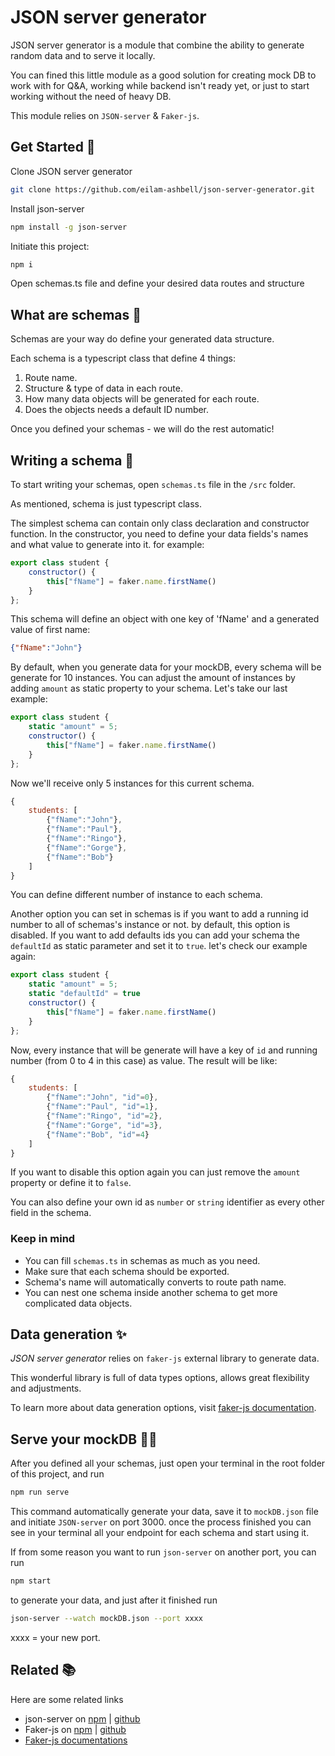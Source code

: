 
# JSON server generator

JSON server generator is a module that combine the ability to generate random data and to serve it locally.

You can fined this little module as a good solution for creating mock DB to work with for Q&A, working while backend isn't ready yet, or just to start working without the need of heavy DB.

This module relies on `JSON-server` & `Faker-js`.

## Get Started 🚀

Clone JSON server generator

```bash
git clone https://github.com/eilam-ashbell/json-server-generator.git
```

Install json-server

```bash
npm install -g json-server
```

Initiate this project:

```bash
npm i
```

Open schemas.ts file and define your desired data routes and structure

## What are schemas 🧐

Schemas are your way do define your generated data structure.

Each schema is a typescript class that define 4 things:

1. Route name.
2. Structure & type of data in each route.
3. How many data objects will be generated for each route.
4. Does the objects needs a default ID number.

Once you defined your schemas - we will do the rest automatic!

## Writing a schema 📝

To start writing your schemas, open `schemas.ts` file in the `/src` folder.

As mentioned, schema is just typescript class.

The simplest schema can contain only class declaration and constructor function. In the constructor, you need to define your data fields's names and what value to generate into it.
for example:

```js
export class student {
    constructor() {
        this["fName"] = faker.name.firstName()
    }
};
```

This schema will define an object with one key of 'fName' and a generated value of first name:

```json
{"fName":"John"}
```

By default, when you generate data for your mockDB, every schema will be generate for 10 instances.
You can adjust the amount of instances by adding `amount` as static property to your schema.
Let's take our last example:

```js
export class student {
    static "amount" = 5;
    constructor() {
        this["fName"] = faker.name.firstName()
    }
};
```

Now we'll receive only 5 instances for this current schema.

```js
{
    students: [
        {"fName":"John"},
        {"fName":"Paul"},
        {"fName":"Ringo"},
        {"fName":"Gorge"},
        {"fName":"Bob"}
    ]
}
```

You can define different number of instance to each schema.

Another option you can set in schemas is if you want to add a running id number to all of schemas's instance or not. by default, this option is disabled. If you want to add defaults ids you can add your schema the `defaultId` as static parameter and set it to `true`.
let's check our example again:

```js
export class student {
    static "amount" = 5;
    static "defaultId" = true
    constructor() {
        this["fName"] = faker.name.firstName()
    }
};
```

Now, every instance that will be generate will have a key of `id` and running number (from 0 to 4 in this case) as value. The result will be like:

```js
{
    students: [
        {"fName":"John", "id"=0},
        {"fName":"Paul", "id"=1},
        {"fName":"Ringo", "id"=2},
        {"fName":"Gorge", "id"=3},
        {"fName":"Bob", "id"=4}
    ]
}
```

If you want to disable this option again you can just remove the `amount` property or define it to `false`.

You can also define your own id as `number` or `string` identifier as every other field in the schema.

### Keep in mind

* You can fill `schemas.ts` in schemas as much as you need.
* Make sure that each schema should be exported.
* Schema's name will automatically converts to route path name.
* You can nest one schema inside another schema to get more complicated data objects.

## Data generation ✨

*JSON server generator* relies on `faker-js` external library to generate data.

This wonderful library is full of data types options, allows great flexibility and adjustments.

To learn more about data generation options, visit [faker-js documentation](https://fakerjs.dev/api/).

## Serve your mockDB 🧑‍💻

After you defined all your schemas, just open your terminal in the root folder of this project, and run

```bash
npm run serve
```

This command automatically generate your data, save it to `mockDB.json` file and initiate `JSON-server` on port 3000.
once the process finished you can see in your terminal all your endpoint for each schema and start using it.

If from some reason you want to run `json-server` on another port, you can run

```bash
npm start
```

to generate your data, and just after it finished run

```bash
json-server --watch mockDB.json --port xxxx
```

xxxx = your new port.

## Related 📚

Here are some related links  

* json-server on [npm](https://www.npmjs.com/package/json-server) | [github](https://github.com/typicode/json-server)
* Faker-js on [npm](https://www.npmjs.com/package/@faker-js/faker) | [github](https://github.com/faker-js/faker)
* [Faker-js documentations](https://fakerjs.dev/guide/)  

